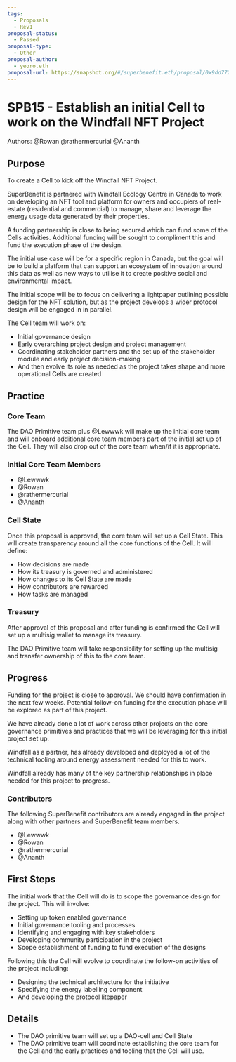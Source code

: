 ```yaml
---
tags:
  - Proposals
  - Rev1
proposal-status:
  - Passed
proposal-type:
  - Other
proposal-author:
  - yeoro.eth
proposal-url: https://snapshot.org/#/superbenefit.eth/proposal/0x9dd77215645359e1d5b0abe9e2e1fe89ad7f184cd86d1af1bcc3724e7eaaf5e0
---
```

# SPB15 - Establish an initial Cell to work on the Windfall NFT Project 

Authors: @Rowan @rathermercurial @Ananth 

## Purpose

To create a Cell to kick off the Windfall NFT Project. 

SuperBenefit is partnered with Windfall Ecology Centre in Canada to work on developing an NFT tool and platform for owners and occupiers of real-estate (residential and commercial) to manage, share and leverage the energy usage data generated by their properties. 

A funding partnership is close to being secured which can fund some of the Cells activities. Additional funding will be sought to compliment this and fund the execution phase of the design.  

The initial use case will be for a specific region in Canada, but the goal will be to build a platform that can support an ecosystem of innovation around this data as well as new ways to utilise it to create positive social and environmental impact. 

The initial scope will be to focus on delivering a lightpaper outlining possible design for the NFT solution, but as the project develops a wider protocol design will be engaged in in parallel. 

The Cell team will work on:
- Initial governance design
- Early overarching project design and project management
- Coordinating stakeholder partners and the set up of the stakeholder module and early project decision-making
- And then evolve its role as needed as the project takes shape and more operational Cells are created

## Practice

### Core Team

The DAO Primitive team plus @Lewwwk  will make up the initial core team and will onboard additional core team members part of the initial set up of the Cell. They will also drop out of the core team when/if it is appropriate. 

### Initial Core Team Members 
- @Lewwwk 
- @Rowan 
- @rathermercurial 
- @Ananth 

### Cell State

Once this proposal is approved, the core team will set up a Cell State. This will create transparency around all the core functions of the Cell. It will define:
- How decisions are made
- How its treasury is governed and administered
- How changes to its Cell State are made
- How contributors are rewarded
- How tasks are managed

### Treasury
After approval of this proposal and after funding is confirmed the Cell will set up a multisig wallet to manage its treasury.

The DAO Primitive team will take responsibility for setting up the multisig and transfer ownership of this to the core team.

## Progress

Funding for the project is close to approval. We should have confirmation in the next few weeks. Potential follow-on funding for the execution phase will be explored as part of this project. 

We have already done a lot of work across other projects on the core governance primitives and practices that we will be leveraging for this initial project set up.

Windfall as a partner, has already developed and deployed a lot of the technical tooling around energy assessment needed for this to work.

Windfall already has many of the key partnership relationships in place needed for this project to progress. 

### Contributors

The following SuperBenefit contributors are already engaged in the project along with other partners and SuperBenefit team members.  
- @Lewwwk 
- @Rowan  
- @rathermercurial
- @Ananth 

## First Steps
The initial work that the Cell will do is to scope the governance design for the project. This will involve:
- Setting up token enabled governance
- Initial governance tooling and processes
- Identifying and engaging with key stakeholders 
- Developing community participation in the project
- Scope establishment of funding to fund execution of the designs

Following this the Cell will evolve to coordinate the follow-on activities of the project including:
- Designing the technical architecture for the initiative
- Specifying the energy labelling component 
- And developing the protocol litepaper 

## Details
- The DAO primitive team will set up a DAO-cell and Cell State 
- The DAO primitive team will coordinate establishing the core team for the Cell and the early practices and tooling that the Cell will use.
